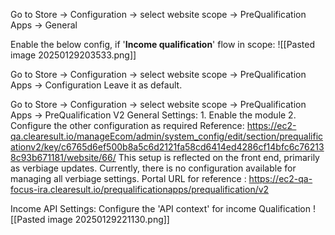 Go to Store -> Configuration -> select website scope -> PreQualification Apps -> General

Enable the below config, if '**Income qualification**' flow in scope:
![[Pasted image 20250129203533.png]]

Go to Store -> Configuration -> select website scope -> PreQualification Apps -> Configuration
Leave it as default.


Go to Store -> Configuration -> select website scope -> PreQualification Apps -> PreQualification V2
General Settings:
	 1. Enable the module
	 2. Configure the other configuration as required
	 Reference: https://ec2-qa.clearesult.io/manageEcom/admin/system_config/edit/section/prequalificationv2/key/c6765d6ef500b8a5c6d2121fa58cd6414ed4286cf14bfc6c762138c93b671181/website/66/
	 This setup is reflected on the front end, primarily as verbiage updates. Currently, there is no configuration available for managing all verbiage settings.
	 Portal URL for reference : https://ec2-qa-focus-ira.clearesult.io/prequalificationapps/prequalification/v2

Income API Settings: 
  Configure the 'API context' for income Qualification 
  ![[Pasted image 20250129221130.png]]


